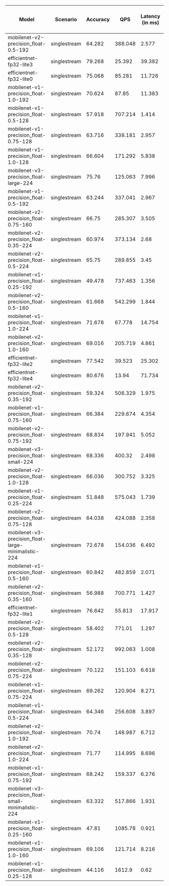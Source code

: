 | Model                                               | Scenario     |   Accuracy |      QPS |   Latency (in ms) | Power Efficiency (in samples/J)   |
|-----------------------------------------------------|--------------|------------|----------|-------------------|-----------------------------------|
| mobilenet-v2-precision_float-0.5-192                | singlestream |     64.282 |  388.048 |             2.577 |                                   |
| efficientnet-fp32-lite3                             | singlestream |     79.268 |   25.392 |            39.382 |                                   |
| efficientnet-fp32-lite0                             | singlestream |     75.068 |   85.281 |            11.726 |                                   |
| mobilenet-v1-precision_float-1.0-192                | singlestream |     70.624 |   87.85  |            11.383 |                                   |
| mobilenet-v1-precision_float-0.5-128                | singlestream |     57.918 |  707.214 |             1.414 |                                   |
| mobilenet-v1-precision_float-0.75-128               | singlestream |     63.716 |  338.181 |             2.957 |                                   |
| mobilenet-v1-precision_float-1.0-128                | singlestream |     66.604 |  171.292 |             5.838 |                                   |
| mobilenet-v3-precision_float-large-224              | singlestream |     75.76  |  125.063 |             7.996 |                                   |
| mobilenet-v1-precision_float-0.5-192                | singlestream |     63.244 |  337.041 |             2.967 |                                   |
| mobilenet-v2-precision_float-0.75-160               | singlestream |     66.75  |  285.307 |             3.505 |                                   |
| mobilenet-v2-precision_float-0.35-224               | singlestream |     60.974 |  373.134 |             2.68  |                                   |
| mobilenet-v2-precision_float-0.5-224                | singlestream |     65.75  |  289.855 |             3.45  |                                   |
| mobilenet-v1-precision_float-0.25-192               | singlestream |     49.478 |  737.463 |             1.356 |                                   |
| mobilenet-v2-precision_float-0.5-160                | singlestream |     61.668 |  542.299 |             1.844 |                                   |
| mobilenet-v1-precision_float-1.0-224                | singlestream |     71.678 |   67.778 |            14.754 |                                   |
| mobilenet-v2-precision_float-1.0-160                | singlestream |     69.016 |  205.719 |             4.861 |                                   |
| efficientnet-fp32-lite2                             | singlestream |     77.542 |   39.523 |            25.302 |                                   |
| efficientnet-fp32-lite4                             | singlestream |     80.676 |   13.94  |            71.734 |                                   |
| mobilenet-v2-precision_float-0.35-192               | singlestream |     59.324 |  506.329 |             1.975 |                                   |
| mobilenet-v1-precision_float-0.75-160               | singlestream |     66.384 |  229.674 |             4.354 |                                   |
| mobilenet-v2-precision_float-0.75-192               | singlestream |     68.834 |  197.941 |             5.052 |                                   |
| mobilenet-v3-precision_float-small-224              | singlestream |     68.336 |  400.32  |             2.498 |                                   |
| mobilenet-v2-precision_float-1.0-128                | singlestream |     66.036 |  300.752 |             3.325 |                                   |
| mobilenet-v1-precision_float-0.25-224               | singlestream |     51.848 |  575.043 |             1.739 |                                   |
| mobilenet-v2-precision_float-0.75-128               | singlestream |     64.038 |  424.088 |             2.358 |                                   |
| mobilenet-v3-precision_float-large-minimalistic-224 | singlestream |     72.678 |  154.036 |             6.492 |                                   |
| mobilenet-v1-precision_float-0.5-160                | singlestream |     60.842 |  482.859 |             2.071 |                                   |
| mobilenet-v2-precision_float-0.35-160               | singlestream |     56.988 |  700.771 |             1.427 |                                   |
| efficientnet-fp32-lite1                             | singlestream |     76.642 |   55.813 |            17.917 |                                   |
| mobilenet-v2-precision_float-0.5-128                | singlestream |     58.402 |  771.01  |             1.297 |                                   |
| mobilenet-v2-precision_float-0.35-128               | singlestream |     52.172 |  992.063 |             1.008 |                                   |
| mobilenet-v2-precision_float-0.75-224               | singlestream |     70.122 |  151.103 |             6.618 |                                   |
| mobilenet-v1-precision_float-0.75-224               | singlestream |     69.262 |  120.904 |             8.271 |                                   |
| mobilenet-v1-precision_float-0.5-224                | singlestream |     64.346 |  256.608 |             3.897 |                                   |
| mobilenet-v2-precision_float-1.0-192                | singlestream |     70.74  |  148.987 |             6.712 |                                   |
| mobilenet-v2-precision_float-1.0-224                | singlestream |     71.77  |  114.995 |             8.696 |                                   |
| mobilenet-v1-precision_float-0.75-192               | singlestream |     68.242 |  159.337 |             6.276 |                                   |
| mobilenet-v3-precision_float-small-minimalistic-224 | singlestream |     63.332 |  517.866 |             1.931 |                                   |
| mobilenet-v1-precision_float-0.25-160               | singlestream |     47.81  | 1085.78  |             0.921 |                                   |
| mobilenet-v1-precision_float-1.0-160                | singlestream |     69.106 |  121.714 |             8.216 |                                   |
| mobilenet-v1-precision_float-0.25-128               | singlestream |     44.116 | 1612.9   |             0.62  |                                   |